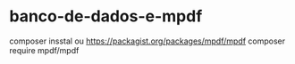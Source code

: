 # banco-de-dados-e-mpdf

composer insstal ou https://packagist.org/packages/mpdf/mpdf
composer require mpdf/mpdf
